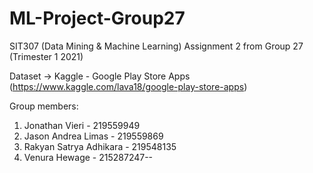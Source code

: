 # ML-Project-Group27
SIT307 (Data Mining &amp; Machine Learning) Assignment 2 from Group 27 (Trimester 1 2021)

Dataset -> Kaggle - Google Play Store Apps	(https://www.kaggle.com/lava18/google-play-store-apps)

Group members:
1. Jonathan Vieri - 219559949
2. Jason Andrea Limas - 219559869
3. Rakyan Satrya Adhikara - 219548135
4. Venura Hewage - 215287247--
